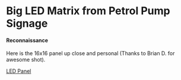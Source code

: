 # Big LED Matrix from Petrol Pump Signage

#### Reconnaissance

Here is the 16x16 panel up close and personal (Thanks to Brian D. for awesome shot).

[LED Panel](https://github.com/microcontrollersig/brian-led-matrix-petrol-signs/raw/main/IMG_1820.JPG)


